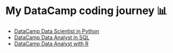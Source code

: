 # My DataCamp coding journey 📊

* [DataCamp Data Scientist in Python](https://github.com/sendecka/DataCamp/tree/main/DataCamp)
* [DataCamp Data Analyst in SQL](https://github.com/sendecka/DataCamp/tree/main/DataCamp%20Data%20Analyst%20in%20SQL)
* [DataCamp Data Analyst with R](https://github.com/sendecka/DataCamp/tree/main/Data_Analyst_with_R)



